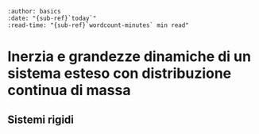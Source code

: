 ```{article-info}
:author: basics
:date: "{sub-ref}`today`"
:read-time: "{sub-ref}`wordcount-minutes` min read"
```

# Inerzia e grandezze dinamiche di un sistema esteso con distribuzione continua di massa

## Sistemi rigidi

